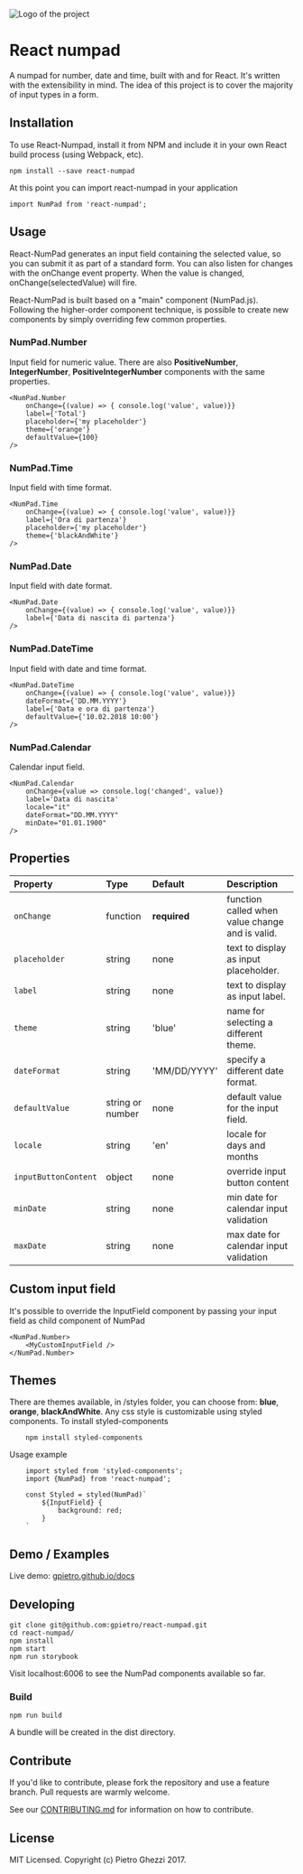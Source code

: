![Logo of the project](https://raw.githubusercontent.com/gpietro/react-numpad/master/logo.png)

# React numpad

A numpad for number, date and time, built with and for React.
It's written with the extensibility in mind. The idea of this project is to cover the majority of input types in a form.

## Installation

To use React-Numpad, install it from NPM and include it in your own React build process (using Webpack, etc).

```shell
npm install --save react-numpad
```

At this point you can import react-numpad in your application

```shell
import NumPad from 'react-numpad';
```

## Usage

React-NumPad generates an input field containing the selected value, so you can submit it as part of a standard form. You can also listen for changes with the onChange event property.
When the value is changed, onChange(selectedValue) will fire.

React-NumPad is built based on a "main" component (NumPad.js). Following the higher-order component technique, is possible to create new components by simply overriding few common properties.

### NumPad.Number

Input field for numeric value. There are also **PositiveNumber**, **IntegerNumber**, **PositiveIntegerNumber** components with the same properties.

```shell
<NumPad.Number
    onChange={(value) => { console.log('value', value)}}
    label={'Total'}
    placeholder={'my placeholder'}
    theme={'orange'}
    defaultValue={100}
/>
```

### NumPad.Time

Input field with time format.

```shell
<NumPad.Time
    onChange={(value) => { console.log('value', value)}}
    label={'Ora di partenza'}
    placeholder={'my placeholder'}
    theme={'blackAndWhite'}
/>
```

### NumPad.Date

Input field with date format.

```shell
<NumPad.Date
    onChange={(value) => { console.log('value', value)}}
    label={'Data di nascita di partenza'}
/>
```

### NumPad.DateTime

Input field with date and time format.

```shell
<NumPad.DateTime
    onChange={(value) => { console.log('value', value)}}
    dateFormat={'DD.MM.YYYY'}
    label={'Data e ora di partenza'}
    defaultValue={'10.02.2018 10:00'}
/>
```

### NumPad.Calendar

Calendar input field.

```shell
<NumPad.Calendar
    onChange={value => console.log('changed', value)}
    label='Data di nascita'
    locale="it"
    dateFormat="DD.MM.YYYY"
    minDate="01.01.1900"
/>
```

## Properties

| Property             | Type             | Default      | Description                                     |
| :------------------- | :--------------- | :----------- | :---------------------------------------------- |
| `onChange`           | function         | **required** | function called when value change and is valid. |
| `placeholder`        | string           | none         | text to display as input placeholder.           |
| `label`              | string           | none         | text to display as input label.                 |
| `theme`              | string           | 'blue'       | name for selecting a different theme.           |
| `dateFormat`         | string           | 'MM/DD/YYYY' | specify a different date format.                |
| `defaultValue`       | string or number | none         | default value for the input field.              |
| `locale`             | string           | 'en'         | locale for days and months                      |
| `inputButtonContent` | object           | none         | override input button content                   |
| `minDate`            | string           | none         | min date for calendar input validation          |
| `maxDate`            | string           | none         | max date for calendar input validation          |

## Custom input field

It's possible to override the InputField component by passing your input field as child component of NumPad

```shell
<NumPad.Number>
    <MyCustomInputField />
</NumPad.Number>
```

## Themes

There are themes available, in /styles folder, you can choose from: **blue**, **orange**, **blackAndWhite**.
Any css style is customizable using styled components.
To install styled-components

```shell
    npm install styled-components
```

Usage example

```shell
    import styled from 'styled-components';
    import {NumPad} from 'react-numpad';

    const Styled = styled(NumPad)`
        ${InputField} {
            background: red;
        }
    `
```

## Demo / Examples

Live demo: [gpietro.github.io/docs](https://gpietro.github.io/docs)

## Developing

```shell
git clone git@github.com:gpietro/react-numpad.git
cd react-numpad/
npm install
npm start
npm run storybook
```

Visit localhost:6006 to see the NumPad components available so far.

### Build

```shell
npm run build
```

A bundle will be created in the dist directory.

## Contribute

If you'd like to contribute, please fork the repository and use a feature
branch. Pull requests are warmly welcome.

See our [CONTRIBUTING.md](https://github.com/gpietro/react-numpad/blob/master/CONTRIBUTING.md) for information on how to contribute.

## License

MIT Licensed. Copyright (c) Pietro Ghezzi 2017.
